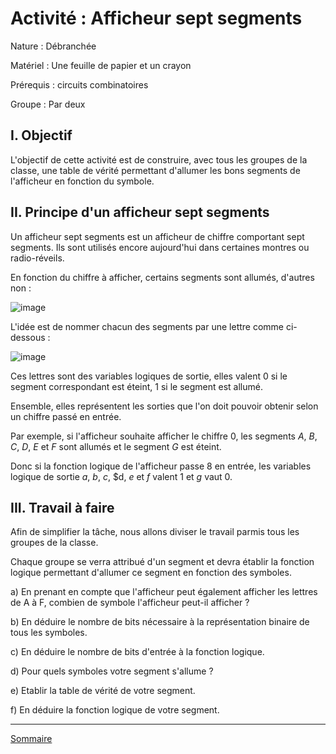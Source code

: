 # Activité : Afficheur sept segments

Nature : Débranchée

Matériel : Une feuille de papier et un crayon

Prérequis : circuits combinatoires

Groupe : Par deux

## I. Objectif

L'objectif de cette activité est de construire, avec tous les groupes de la classe, une table de vérité permettant d'allumer les bons segments de l'afficheur en fonction du symbole.

## II. Principe d'un afficheur sept segments

Un afficheur sept segments est un afficheur de chiffre comportant sept segments. Ils sont utilisés encore aujourd'hui dans certaines montres ou radio-réveils.

En fonction du chiffre à afficher, certains segments sont allumés, d'autres non :

![image](./img/afficheur_sept_segments.png)

L'idée est de nommer chacun des segments par une lettre comme ci-dessous :

![image](./img/afficheur_sept_segments_nommes.png)

Ces lettres sont des variables logiques de sortie, elles valent $0$ si le segment correspondant est éteint, $1$ si le segment est allumé.

Ensemble, elles représentent les sorties que l'on doit pouvoir obtenir selon un chiffre passé en entrée.

Par exemple, si l'afficheur souhaite afficher le chiffre $0$, les segments $A$, $B$, $C$, $D$, $E$ et $F$ sont allumés et le segment $G$ est éteint.

Donc si la fonction logique de l'afficheur passe $8$ en entrée, les variables logique de sortie $a$, $b$, $c$, $d, $e$ et $f$ valent $1$ et $g$ vaut $0$.

## III. Travail à faire

Afin de simplifier la tâche, nous allons diviser le travail parmis tous les groupes de la classe.

Chaque groupe se verra attribué d'un segment et devra établir la fonction logique permettant d'allumer ce segment en fonction des symboles.

a) En prenant en compte que l'afficheur peut également afficher les lettres de A à F, combien de symbole l'afficheur peut-il afficher ?

b) En déduire le nombre de bits nécessaire à la représentation binaire de tous les symboles.

c) En déduire le nombre de bits d'entrée à la fonction logique.

d) Pour quels symboles votre segment s'allume ?

e) Etablir la table de vérité de votre segment.

f) En déduire la fonction logique de votre segment.

__________________

[Sommaire](./../README.md)

